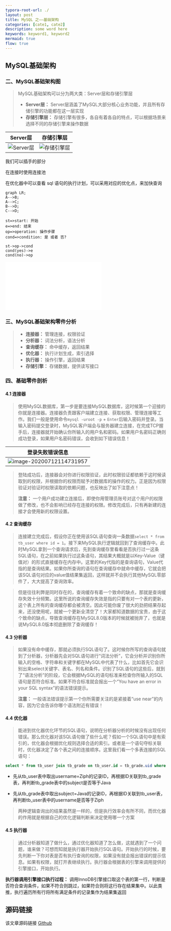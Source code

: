 ```yaml
---
typora-root-url: ./
layout: post
title: MySQL 之——基础架构
categories: [cate1, cate2]
description: some word here
keywords: keyword1, keyword2
mermaid: true
flow: true
---
```


## MySQL基础架构

### 二、MySQL基础架构图

> MySQL基础架构可以分为两大类：Server层和存储引擎层
>
> - **Server层：** Server层涵盖了MySQL大部分核心业务功能，并且所有存储引擎的功能都在这一层实现
> - **存储引擎层：** 存储引擎有很多，各自有着各自的特点，可以根据场景来选择不同的存储引擎来操作数据

|                           Server层                           |                          存储引擎层                          |
| :----------------------------------------------------------: | :----------------------------------------------------------: |
| ![Server层](https://gitee.com/Ziphtracks/Figurebed/raw/master/img/1/20200712112724.png) | ![存储引擎层](https://gitee.com/Ziphtracks/Figurebed/raw/master/img/1/20200712112728.png) |

我们可以插手的部分

在连接时使用连接池

在优化器中可以查看 sql 语句的执行计划，可以采用对应的优化点，来加快查询

```mermaid
graph LR; 
A-->B; 
A-->C; 
B-->D; 
C-->D; 
``` 

```flow 
st=>start: 开始 
e=>end: 结束 
op=>operation: 操作步骤 
cond=>condition: 是 或者 否? 
 
st->op->cond 
cond(yes)->e 
cond(no)->op 
``` 

![绘图](./attachments/1625718895049.drawio.html)


### 三、MySQL基础架构零件分析

> - **连接器：** 管理连接，权限验证
> - **分析器：** 词法分析，语法分析
> - **查询缓存：** 命中缓存，返回结果
> - **优化器：** 执行计划生成，索引选择
> - **执行器：** 操作引擎，返回结果
> - **存储引擎：** 存储数据，提供读写接口



### 四、基础零件剖析

#### 4.1 连接器

> 使用MySQL数据库，第一步是要连接MySQL数据库，这时候第一个迎接的你就是连接器。连接器负责跟客户端建立连接、获取权限、管理连接等工作。我们一般是使用命令`mysql -uroot -p` + `Enter`后输入密码并登录。当输入密码提交登录时，MySQL客户端会与服务器建立连接，在完成TCP握手后，连接器就开始确认你所输入的用户名和密码。如果用户名密码正确则成功登录，如果用户名密码错误，会收到如下错误信息！

|                       登录失败错误信息                       |
| :----------------------------------------------------------: |
| ![image-20200712114731957](https://gitee.com/Ziphtracks/Figurebed/raw/master/img/1/20200712114734.png) |

> 登陆成功后，连接器会对你进行权限验证，此时权限验证都依赖于这时候读取到的权限，并根据你的权限而赋予对数据库的操作的权力。正是因为权限验证对验证时权限读取的依赖问题，也反映出了如下注意点！
>
> **注意：** 一个用户成功建立连接后，即使你用管理员账号对这个用户的权限做了修改，也不会影响已经存在连接的权限。修改完成后，只有再新建的连接才会使用新的权限设置。



#### 4.2 查询缓存

> 连接建立完成后，假设你正在使用该SQL语句查询一条数据`select * from tb_user where id = 1`。接下来MySQL执行逻辑就回到了查询缓存中。此时MySQL拿到一个查询请求后，先到查询缓存里看看是否执行过一这条SQL语句，在之前如果执行过这条语句，其结果大概就是以Key-Value（键值对）的形式直接缓存在内存中。这里的Key代指的是查询语句，Value代指的是查询结果。如果你所查询的语句在查询缓存中就命中缓存，它就会把该SQL语句对应的value值结果集返回，这样就并不会执行其他MySQL零部件了，大大提高了查询效率。

> 但是往往利弊是同时存在的，查询缓存有着一个致命的缺点，那就是查询缓存失效十分频繁。这里所说的查询缓存失效是指的只要有对一个表的更新，这个表上所有的查询缓存都会被清空。因此可能你废了很大的劲把结果存起来，还没使用呢，就被一个更新全清空了！大家都知道数据的宝贵，由于这个致命的缺点，导致查询缓存在MySQL8.0版本的时候就被抛弃了，也就是说MySQL8.0版本彻底删除了查询缓存！



#### 4.3 分析器

> 如果没有命中缓存，那就必须执行SQL语句了。这时候你所写的查询语句就到了分析器，分析器先会对SQL语句进行“词法分析”，它会分析并识别你所输入的空格、字符串和关键字都在MySQL中代表了什么，比如首先它会识别出来select关键字、表名、列名和条件。识别了SQL语句的这些后，就到了“语法分析”的阶段，它会根据MySQL的语句标准来检查你所输入的SQL语句是否符合标准。如果不符合标准就会报出一个“You have an error in your SQL syntax”的语法错误提示。
>
> **注意：** 一般语法错误提示第一个你所需要关注的是紧接着“use near”的内容，因为它会告诉你哪个语法附近有错误！



#### 4.4 优化器

> 能进到优化器优化环节的SQL语句，说明在分析器分析的时候没有出现任何错误。那么优化器对该SQL语句做了些什么呢？假如一个SQL语句中是有索引的，优化器会根据优化规则选择合适的索引。或者是一个语句夺标关联时，优化器决定了各个表之间的连接顺序。这里我们看一个多表连接的SQL语句：

```sql
select * from tb_user join tb_grade on tb_user.id = tb_grade.uid where tb_user.username = 'Ziph' and tb_grade.subject = 'Java';
```

- 先从tb_user表中取出username=Ziph的记录ID，再根据ID关联到tb_grade表，再判断tb_grade表中的subject是否等于Java

- 先从tb_grade表中取出subject=Java的记录ID，再根据ID关联到tb_user表，再判断tb_user表中的username是否等于Ziph

> 两种逻辑查询出的结果虽然是一样的，但是执行效率会有所不同，而优化器的作用就是根据自己的优化逻辑判断来决定使用哪一个方案



#### 4.5 执行器

> 通过分析器知道了做什么，通过优化器知道了怎么做，这就遇到了一个问题，谁来做？可想而知就是执行器开始执行SQL语句。开始执行的时候，要先判断一下你对表是否有执行查询的权限，如果没有就会报出错误的提示信息。如果有权限，就打开表继续执行。执行器会根据表的引擎来调用提供的引擎接口，开始执行。

**执行器调用引擎接口执行过程：** 调用InnoDB引擎接口取这个表的第一行，判断是否符合查询条件，如果不符合则跳过，如果符合则将这行存在结果集中。以此类推，执行遍历所有行将所有满足条件的记录集作为结果集返回





## 源码链接
该文章源码链接 [Github](url)